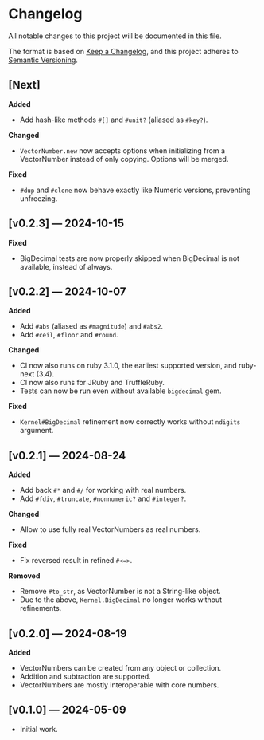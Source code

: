# Changelog

All notable changes to this project will be documented in this file.

The format is based on [Keep a Changelog](https://keepachangelog.com/en/1.1.0/),
and this project adheres to [Semantic Versioning](https://semver.org/spec/v2.0.0.html).

## [Next]
**Added**
- Add hash-like methods `#[]` and `#unit?` (aliased as `#key?`).

**Changed**
- `VectorNumber.new` now accepts options when initializing from a VectorNumber
   instead of only copying. Options will be merged.

**Fixed**
- `#dup` and `#clone` now behave exactly like Numeric versions, preventing unfreezing.

## [v0.2.3] — 2024-10-15
**Fixed**
- BigDecimal tests are now properly skipped when BigDecimal is not available, instead of always.

## [v0.2.2] — 2024-10-07
**Added**
- Add `#abs` (aliased as `#magnitude`) and `#abs2`.
- Add `#ceil`, `#floor` and `#round`.

**Changed**
- CI now also runs on ruby 3.1.0, the earliest supported version, and ruby-next (3.4).
- CI now also runs for JRuby and TruffleRuby.
- Tests can now be run even without available `bigdecimal` gem.

**Fixed**
- `Kernel#BigDecimal` refinement now correctly works without `ndigits` argument.

## [v0.2.1] — 2024-08-24
**Added**
- Add back `#*` and `#/` for working with real numbers.
- Add `#fdiv`, `#truncate`, `#nonnumeric?` and `#integer?`.

**Changed**
- Allow to use fully real VectorNumbers as real numbers.

**Fixed**
- Fix reversed result in refined `#<=>`.

**Removed**
- Remove `#to_str`, as VectorNumber is not a String-like object.
- Due to the above, `Kernel.BigDecimal` no longer works without refinements.

## [v0.2.0] — 2024-08-19
**Added**
- VectorNumbers can be created from any object or collection.
- Addition and subtraction are supported.
- VectorNumbers are mostly interoperable with core numbers.

## [v0.1.0] — 2024-05-09
- Initial work.
